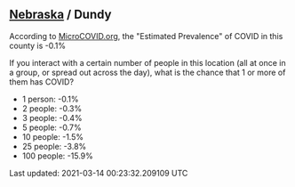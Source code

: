 
## [Nebraska](/united-states/nebraska) / Dundy

According to [MicroCOVID.org](http://microcovid.org),
the "Estimated Prevalence" of COVID in this county is -0.1%

If you interact with a certain number of people in this location
(all at once in a group, or spread out across the day), what is the chance that
1 or more of them has COVID?

- 1 person: -0.1%
- 2 people: -0.3%
- 3 people: -0.4%
- 5 people: -0.7%
- 10 people: -1.5%
- 25 people: -3.8%
- 100 people: -15.9%

Last updated: 2021-03-14 00:23:32.209109 UTC
